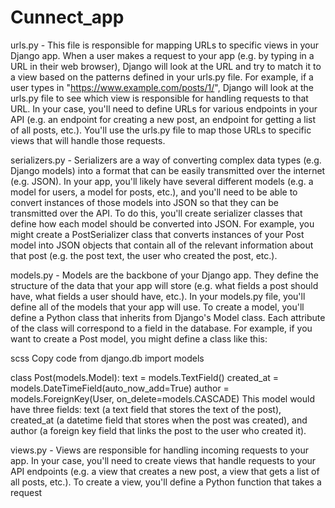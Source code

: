 # Cunnect_app
urls.py - This file is responsible for mapping URLs to specific views in your Django app. When a user makes a request to your app (e.g. by typing in a URL in their web browser), Django will look at the URL and try to match it to a view based on the patterns defined in your urls.py file. For example, if a user types in "https://www.example.com/posts/1/", Django will look at the urls.py file to see which view is responsible for handling requests to that URL.
In your case, you'll need to define URLs for various endpoints in your API (e.g. an endpoint for creating a new post, an endpoint for getting a list of all posts, etc.). You'll use the urls.py file to map those URLs to specific views that will handle those requests.

serializers.py - Serializers are a way of converting complex data types (e.g. Django models) into a format that can be easily transmitted over the internet (e.g. JSON). In your app, you'll likely have several different models (e.g. a model for users, a model for posts, etc.), and you'll need to be able to convert instances of those models into JSON so that they can be transmitted over the API.
To do this, you'll create serializer classes that define how each model should be converted into JSON. For example, you might create a PostSerializer class that converts instances of your Post model into JSON objects that contain all of the relevant information about that post (e.g. the post text, the user who created the post, etc.).

models.py - Models are the backbone of your Django app. They define the structure of the data that your app will store (e.g. what fields a post should have, what fields a user should have, etc.). In your models.py file, you'll define all of the models that your app will use.
To create a model, you'll define a Python class that inherits from Django's Model class. Each attribute of the class will correspond to a field in the database. For example, if you want to create a Post model, you might define a class like this:

scss
Copy code
from django.db import models

class Post(models.Model):
    text = models.TextField()
    created_at = models.DateTimeField(auto_now_add=True)
    author = models.ForeignKey(User, on_delete=models.CASCADE)
This model would have three fields: text (a text field that stores the text of the post), created_at (a datetime field that stores when the post was created), and author (a foreign key field that links the post to the user who created it).

views.py - Views are responsible for handling incoming requests to your app. In your case, you'll need to create views that handle requests to your API endpoints (e.g. a view that creates a new post, a view that gets a list of all posts, etc.).
To create a view, you'll define a Python function that takes a request
